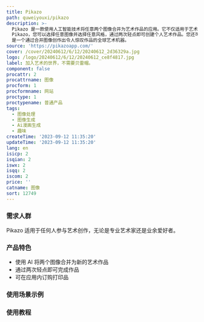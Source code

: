 ```yaml
---
title: Pikazo
path: quweiyouxi/pikazo
description: >-
  Pikazo 是一款使用人工智能技术将任意两个图像合并为艺术作品的应用。它不仅适用于艺术家，也适合任何人进行艺术创作。使用
  Pikazo，您可以选择任意图像并选择任意风格，通过两次轻点即可创建个人艺术作品。您还可以在应用内订购打印品。Pikazo
  是一个通过合并图像创作出令人惊叹作品的全球艺术机器。
source: 'https://pikazoapp.com/'
cover: /cover/20240612/6/12/20240612_2d36329a.jpg
logo: /logo/20240612/6/12/20240612_ce8f4817.jpg
label: 加入艺术的世界，不需要贝雷帽。
component: false
procattr: 2
procattrname: 图像
procform: 1
procformname: 网站
proctype: 1
proctypename: 普通产品
tags:
  - 图像处理
  - 图像生成
  - Ai漫画生成
  - 趣味
createTime: '2023-09-12 11:35:20'
updateTime: '2023-09-12 11:35:20'
lang: en
isicp: 2
isqian: 2
iswx: 2
isqq: 2
iscom: 2
price: ''
catname: 图像
sort: 12749
---
```




### 需求人群
Pikazo 适用于任何人参与艺术创作，无论是专业艺术家还是业余爱好者。

### 产品特色
- 使用 AI 将两个图像合并为新的艺术作品
- 通过两次轻点即可完成作品
- 可在应用内订购打印品

### 使用场景示例


### 使用教程


  
